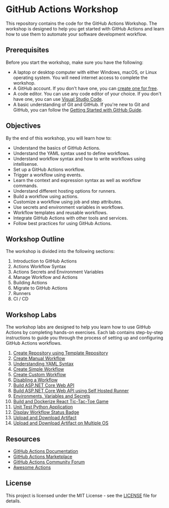 # GitHub Actions Workshop

This repository contains the code for the GitHub Actions Workshop. The workshop is designed to help you get started with GitHub Actions and learn how to use them to automate your software development workflow.

## Prerequisites

Before you start the workshop, make sure you have the following:

- A laptop or desktop computer with either Windows, macOS, or Linux operating system. You will need internet access to complete the workshop.
- A GitHub account. If you don't have one, you can [create one for free](http://github.com).
- A code editor. You can use any code editor of your choice. If you don't have one, you can use [Visual Studio Code](https://code.visualstudio.com/).
- A basic understanding of Git and GitHub. If you're new to Git and GitHub, you can follow the [Getting Started with GitHub Guide](https://guides.github.com/activities/hello-world/).

## Objectives

By the end of this workshop, you will learn how to:

- Understand the basics of GitHub Actions.
- Understand the YAML syntax used to define workflows.
- Understand workflow syntax and how to write workflows using intellisense.
- Set up a GitHub Actions workflow.
- Trigger a workflow using events.
- Learn the context and expression syntax as well as workflow commands.
- Understand different hosting options for runners.
- Build a workflow using actions.
- Customize a workflow using job and step attributes.
- Use secrets and environment variables in workflows.
- Workflow templates and reusable workflows.
- Integrate GitHub Actions with other tools and services.
- Follow best practices for using GitHub Actions.

## Workshop Outline

The workshop is divided into the following sections:

1. Introduction to GitHub Actions
1. Actions Workflow Syntax
1. Actions Secrets and Environment Variables
1. Manage Workflow and Actions
1. Building Actions
1. Migrate to GitHub Actions
1. Runners
1. CI / CD

## Workshop Labs

The workshop labs are designed to help you learn how to use GitHub Actions by completing hands-on exercises. Each lab contains step-by-step instructions to guide you through the process of setting up and configuring GitHub Actions workflows.

1. [Create Repository using Template Repository](./labs/create-repository-using-template-repository.md)
1. [Create Manual Workflow](./labs/manual-workflow.md)
1. [Understanding YAML Syntax](./labs/yaml-syntax.md)
1. [Create Simple Workflow](./labs/simple-workflow.md)
1. [Create Custom Workflow](./labs/custom-workflow.md)
1. [Disabling a Workflow](./labs/disabling-a-workflow.md)
1. [Build ASP.NET Core Web API](./labs/dotnet-weather-webapi-build.md)
1. [Build ASP.NET Core Web API using Self Hosted Runner](./labs/dotnet-weather-webapi-build-self-hosted-runner.md)
1. [Environments, Variables and Secrets](./labs/environments-variables-and-secrets.md)
1. [Build and Dockerize React Tic-Tac-Toe Game](./labs/react-tic-tac-toe-build-dockerize.md)
1. [Unit Test Python Application](./labs/python-unit-test.md)
1. [Display Workflow Status Badge](./labs/workflow-status-badge.md)
1. [Upload and Download Artifact](./labs/upload-and-download-artifact.md)
1. [Upload and Download Artifact on Multiple OS](./labs/upload-and-download-artifact-multiple-os.md)

## Resources

- [GitHub Actions Documentation](https://docs.github.com/en/actions)
- [GitHub Actions Marketplace](https://github.com/marketplace?type=actions)
- [GitHub Actions Community Forum](https://github.community/c/github-actions/42)
- [Awesome Actions](https://github.com/sdras/awesome-actions)

## License

This project is licensed under the MIT License - see the [LICENSE](LICENSE) file for details.
